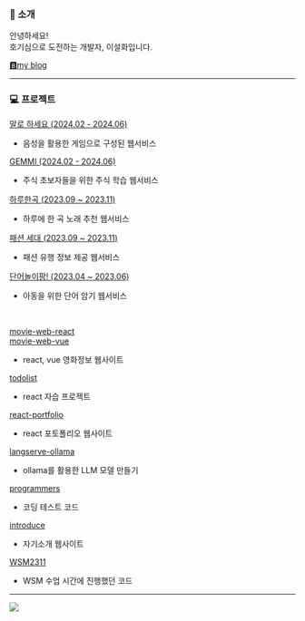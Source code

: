 ### 👋 소개

안녕하세요! <br>
호기심으로 도전하는 개발자, 이설화입니다.

<a href="https://seolstudy.tistory.com">🅱️my blog</a>

---

### 💻 프로젝트
<a href="https://github.com/06shelk/pleaseSay" target='_blank'>말로 하세요 (2024.02 - 2024.06)</a>
  * 음성을 활용한 게임으로 구성된 웹서비스 <br>

<a href="https://github.com/06shelk/ITShow-project" target='_blank'>GEMMI (2024.02 - 2024.06)</a>
  * 주식 초보자들을 위한 주식 학습 웹서비스 <br>

<a href="https://github.com/06shelk/OneSongADay" target='_blank'>하루한곡 (2023.09 ~ 2023.11)</a>
  * 하루에 한 곡 노래 추천 웹서비스 <br>

<a href="https://github.com/06shelk/fashion-generation_Project" target='_blank'>패션 세대 (2023.09 ~ 2023.11)</a>
  * 패션 유행 정보 제공 웹서비스 <br>

<a href="https://github.com/06shelk/2023-WSM-Project-Playingwithwords" target='_blank'>단어놀이팡! (2023.04 ~ 2023.06)</a>
  * 아동을 위한 단어 암기 웹서비스 <br>
<br>

<a href="https://github.com/06shelk/movie-web-react" target='_blank'>movie-web-react</a> </br>
<a href="https://github.com/06shelk/movie-web-vue" target='_blank'>movie-web-vue</a>
* react, vue 영화정보 웹사이트
  
<a href="https://github.com/06shelk/todolist" target='_blank'>todolist</a>
* react 자습 프로젝트

<a href="https://github.com/06shelk/react-portfolio" target='_blank'>react-portfolio</a>
* react 포토폴리오 웹사이트

<a href="https://github.com/06shelk/langserve-ollama" target='_blank'>langserve-ollama</a>
* ollama를 활용한 LLM 모델 만들기
  
<a href="https://github.com/06shelk/programmers" target='_blank'>programmers</a>
* 코딩 테스트 코드

<a href="https://github.com/06shelk/introduce" target='_blank'>introduce</a>
* 자기소개 웹사이트

<a href="https://github.com/06shelk/WSM2311" target='_blank'>WSM2311</a>
* WSM 수업 시간에 진행했던 코드
  
---

 <a href="https://github.com/06shelk/github-readme-stats"><img align="center" src="https://github-readme-stats.vercel.app/api/top-langs/?username=06shelk&layout=compact&theme=vue&hide_border=true" /></a> 
